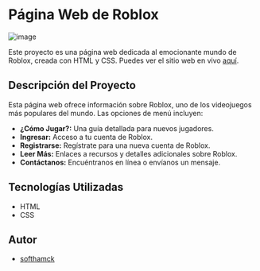 # Página Web de Roblox

![image](https://github.com/softhamck/Roblox/assets/103977411/8f095ce5-1068-4aee-aa5c-b024529ca37e)


Este proyecto es una página web dedicada al emocionante mundo de Roblox, creada con HTML y CSS. Puedes ver el sitio web en vivo [aquí](https://copypage-softhamck.netlify.app/).

## Descripción del Proyecto
Esta página web ofrece información sobre Roblox, uno de los videojuegos más populares del mundo. Las opciones de menú incluyen:

- **¿Cómo Jugar?:** Una guía detallada para nuevos jugadores.
- **Ingresar:** Acceso a tu cuenta de Roblox.
- **Registrarse:** Regístrate para una nueva cuenta de Roblox.
- **Leer Más:** Enlaces a recursos y detalles adicionales sobre Roblox.
- **Contáctanos:** Encuéntranos en línea o envíanos un mensaje.

## Tecnologías Utilizadas
- HTML
- CSS

## Autor
- [softhamck](https://github.com/softhamck)
